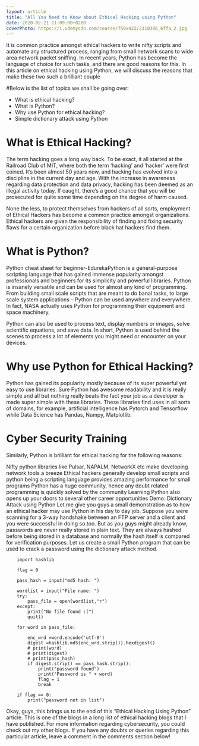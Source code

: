 ```yaml
---
layout: article
title: "All You Need to Know about Ethical Hacking using Python"
date: 2020-02-21 11:09:00+0200
coverPhoto: https://i.udemycdn.com/course/750x422/2310306_6ffa_2.jpg
---
```


It is common practice amongst ethical hackers to write nifty scripts and automate any structured process, ranging from small network scans to wide area network packet sniffing. In recent years, Python has become the language of choice for such tasks, and there are good reasons for this. In this article on ethical hacking using Python, we will discuss the reasons that make these two such a brilliant couple

#Below is the list of topics we shall be going over:

* What is ethical hacking?
* What is Python?
* Why use Python for ethical hacking?
* Simple dictionary attack using Python

# What is Ethical Hacking?
The term hacking goes a long way back. To be exact, it all started at the Railroad Club of MIT, where both the term ‘hacking’ and ‘hacker’ were first coined. It’s been almost 50 years now, and hacking has evolved into a discipline in the current day and age. With the increase in awareness regarding data protection and data privacy, hacking has been deemed as an illegal activity today. If caught, there’s a good chance that you will be prosecuted for quite some time depending on the degree of harm caused.

None the less, to protect themselves from hackers of all sorts, employment of Ethical Hackers has become a common practice amongst organizations. Ethical hackers are given the responsibility of finding and fixing security flaws for a certain organization before black hat hackers find them.

# What is Python?
Python cheat sheet for beginner-EdurekaPython is a general-purpose scripting language that has gained immense popularity amongst professionals and beginners for its simplicity and powerful libraries. Python is insanely versatile and can be used for almost any kind of programming. From building small scale scripts that are meant to do banal tasks, to large scale system applications – Python can be used anywhere and everywhere. In fact, NASA actually uses Python for programming their equipment and space machinery. 

Python can also be used to process text, display numbers or images, solve scientific equations, and save data. In short, Python is used behind the scenes to process a lot of elements you might need or encounter on your devices.

# Why use Python for Ethical Hacking?
Python has gained its popularity mostly because of its super powerful yet easy to use libraries. Sure Python has awesome readability and it is really simple and all but nothing really beats the fact your job as a developer is made super simple with these libraries. These libraries find uses in all sorts of domains, for example, artificial intelligence has Pytorch and Tensorflow while Data Science has Pandas, Numpy, Matplotlib.

# Cyber Security Training
Similarly, Python is brilliant for ethical hacking for the following reasons:

Nifty python libraries like Pulsar, NAPALM, NetworkX etc make developing network tools a breeze
Ethical hackers generally develop small scripts and python being a scripting language provides amazing performance for small programs
Python has a huge community, hence any doubt related programming is quickly solved by the community
Learning Python also opens up your doors to several other career opportunities
Demo: Dictionary Attack using Python
Let me give you guys a small demonstration as to how an ethical hacker may use Python in his day to day job. Suppose you were scanning for a 3-way handshake between an FTP server and a client and you were successful in doing so too. But as you guys might already know, passwords are never really stored in plain text. They are always hashed before being stored in a database and normally the hash itself is compared for verification purposes. Let us create a small Python program that can be used to crack a password using the dictionary attack method.

```
	import hashlib
	 
	flag = 0
	 
	pass_hash = input("md5 hash: ")
	 
	wordlist = input("File name: ")
	try:
	    pass_file = open(wordlist,"r")
	except:
	    print("No file found :(")
	    quit()
	 
	for word in pass_file:
	 
	    enc_wrd =word.encode('utf-8')
	    digest =hashlib.md5(enc_wrd.strip()).hexdigest()
	    # print(word)
	    # print(digest)
	    # print(pass_hash)
	    if digest.strip() == pass_hash.strip():
	        print("password found")
	        print("Password is " + word)
	        flag = 1
	        break
	 
	if flag == 0:
	    print("password not in list")
```

Okay, guys, this brings us to the end of this “Ethical Hacking Using Python” article. This is one of the blogs in a long list of ethical hacking blogs that I have published. For more information regarding cybersecurity, you could check out my other blogs. If you have any doubts or queries regarding this particular article, leave a comment in the comments section below!
